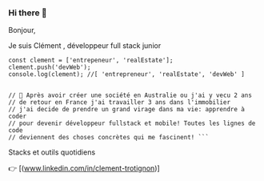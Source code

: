 ### Hi there 👋

         
Bonjour, 

Je suis Clément , développeur full stack junior
         
``` 
const clement = ['entrepeneur', 'realEstate'];
clement.push('devWeb');
console.log(clement); //[ 'entrepreneur', 'realEstate', 'devWeb' ]


// 🚀 Après avoir créer une société en Australie ou j'ai y vecu 2 ans
// de retour en France j'ai travailler 3 ans dans l'immobilier
// j'ai decide de prendre un grand virage dans ma vie: apprendre à coder    
// pour devenir développeur fullstack et mobile! Toutes les lignes de code
// deviennent des choses concrètes qui me fascinent! ```
```
Stacks et outils quotidiens

 👉 [(www.linkedin.com/in/clement-trotignon)]

<!--
**ctrotignon/ctrotignon** is a ✨ _special_ ✨ repository because its `README.md` (this file) appears on your GitHub profile.

Here are some ideas to get you started:

- 🔭 I’m currently working on ...
- 🌱 I’m currently learning ...
- 👯 I’m looking to collaborate on ...
- 🤔 I’m looking for help with ...
- 💬 Ask me about ...
- 📫 How to reach me: ...
- 😄 Pronouns: ...
- ⚡ Fun fact: ...
-->
